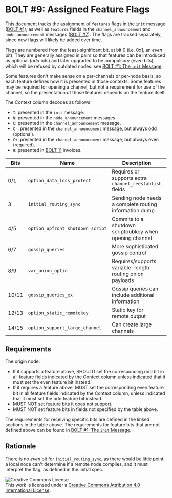 # BOLT #9: Assigned Feature Flags

This document tracks the assignment of `features` flags in the `init`
message ([BOLT #1](01-messaging.md)), as well as `features` fields in
the `channel_announcement` and `node_announcement` messages ([BOLT
#7](07-routing-gossip.md)).  The flags are tracked separately, since
new flags will likely be added over time.

Flags are numbered from the least-significant bit, at bit 0 (i.e. 0x1,
an _even_ bit). They are generally assigned in pairs so that features
can be introduced as optional (_odd_ bits) and later upgraded to be compulsory
(_even_ bits), which will be refused by outdated nodes:
see [BOLT #1: The `init` Message](01-messaging.md#the-init-message).

Some features don't make sense on a per-channels or per-node basis, so
each feature defines how it is presented in those contexts.  Some
features may be required for opening a channel, but not a requirement
for use of the channel, so the presentation of those features depends
on the feature itself.

The Context column decodes as follows:
* `I`: presented in the `init` message.
* `N`: presented in the `node_announcement` messages
* `C`: presented in the `channel_announcement` message.
* `C-`: presented in the `channel_announcement` message, but always odd (optional).
* `C+`: presented in the `channel_announcement` message, but always even (required).
* `9`: presented in [BOLT 11](11-payment-encoding.md) invoices.

| Bits  | Name                             | Description                                               | Context  | Link                                  |
|-------|----------------------------------|-----------------------------------------------------------|----------|---------------------------------------|
| 0/1   | `option_data_loss_protect`       | Requires or supports extra `channel_reestablish` fields   | IN       | [BOLT #2][bolt02-retransmit]          |
| 3     | `initial_routing_sync`           | Sending node needs a complete routing information dump    | I        | [BOLT #7][bolt07-sync]                |
| 4/5   | `option_upfront_shutdown_script` | Commits to a shutdown scriptpubkey when opening channel   | IN       | [BOLT #2][bolt02-open]                |
| 6/7   | `gossip_queries`                 | More sophisticated gossip control                         | IN       | [BOLT #7][bolt07-query]               |
| 8/9   | `var_onion_optin`                | Requires/supports variable-length routing onion payloads  | IN       | [Routing Onion Specification][bolt04] |
| 10/11 | `gossip_queries_ex`              | Gossip queries can include additional information         | IN       | [BOLT #7][bolt07-query]               |
| 12/13 | `option_static_remotekey`        | Static key for remote output                              | IN       | [BOLT #3](03-transactions.md)         |
| 14/15 | `option_support_large_channel`   | Can create large channels                                 | INC+     | [BOLT #2](02-peer-protocol.md#the-open_channel-message) |

## Requirements

The origin node:
  * If it supports a feature above, SHOULD set the corresponding odd
    bit in all feature fields indicated by the Context column unless
	indicated that it must set the even feature bit instead.
  * If it requires a feature above, MUST set the corresponding even
    feature bit in all feature fields indicated by the Context column,
    unless indicated that it must set the odd feature bit instead.
  * MUST NOT set feature bits it does not support.
  * MUST NOT set feature bits in fields not specified by the table above.

The requirements for receiving specific bits are defined in the linked sections in the table above.
The requirements for feature bits that are not defined
above can be found in [BOLT #1: The `init` Message](01-messaging.md#the-init-message).

## Rationale

There is no _even_ bit for `initial_routing_sync`, as there would be little
point: a local node can't determine if a remote node complies, and it must
interpret the flag, as defined in the initial spec.

![Creative Commons License](https://i.creativecommons.org/l/by/4.0/88x31.png "License CC-BY")
<br>
This work is licensed under a [Creative Commons Attribution 4.0 International License](http://creativecommons.org/licenses/by/4.0/).

[bolt02-retransmit]: 02-peer-protocol.md#message-retransmission
[bolt02-open]: 02-peer-protocol.md#the-open_channel-message
[bolt04]: 04-onion-routing.md
[bolt07-sync]: 07-routing-gossip.md#initial-sync
[bolt07-query]: 07-routing-gossip.md#query-messages
